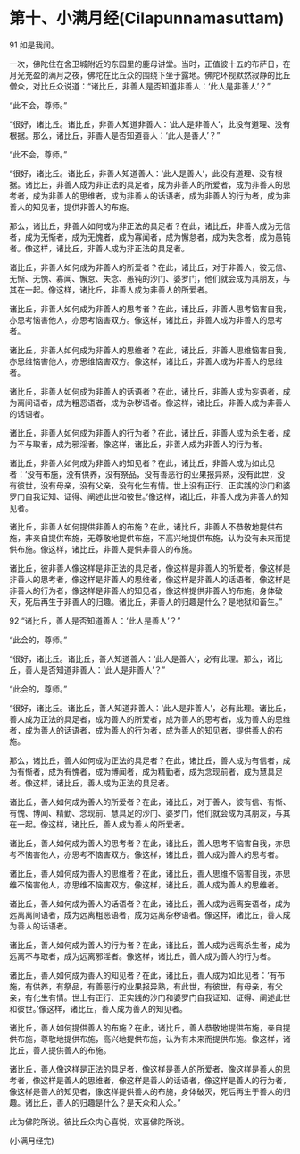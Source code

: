 # 第十、小满月经(Cilapunnamasuttam)

91 如是我闻。

一次，佛陀住在舍卫城附近的东园里的鹿母讲堂。当时，正值彼十五的布萨日，在月光充盈的满月之夜，佛陀在比丘众的围绕下坐于露地。佛陀环视默然寂静的比丘僧众，对比丘众说道：“诸比丘，非善人是否知道非善人：‘此人是非善人’？”

“此不会，尊师。”

“很好，诸比丘。诸比丘，非善人知道非善人：‘此人是非善人’，此没有道理、没有根据。那么，诸比丘，非善人是否知道善人：‘此人是善人’？”

“此不会，尊师。”

“很好，诸比丘。诸比丘，非善人知道善人：‘此人是善人’，此没有道理、没有根据。诸比丘，非善人成为非正法的具足者，成为非善人的所爱者，成为非善人的思考者，成为非善人的思维者，成为非善人的话语者，成为非善人的行为者，成为非善人的知见者，提供非善人的布施。

那么，诸比丘，非善人如何成为非正法的具足者？在此，诸比丘，非善人成为无信者，成为无惭者，成为无愧者，成为寡闻者，成为懈怠者，成为失念者，成为愚钝者。像这样，诸比丘，非善人成为非正法的具足者。

诸比丘，非善人如何成为非善人的所爱者？在此，诸比丘，对于非善人，彼无信、无惭、无愧、寡闻、懈怠、失念、愚钝的沙门、婆罗门，他们就会成为其朋友，与其在一起。像这样，诸比丘，非善人成为非善人的所爱者。

诸比丘，非善人如何成为非善人的思考者？在此，诸比丘，非善人思考恼害自我，亦思考恼害他人，亦思考恼害双方。像这样，诸比丘，非善人成为非善人的思考者。

诸比丘，非善人如何成为非善人的思维者？在此，诸比丘，非善人思维恼害自我，亦思维恼害他人，亦思维恼害双方。像这样，诸比丘，非善人成为非善人的思维者。

诸比丘，非善人如何成为非善人的话语者？在此，诸比丘，非善人成为妄语者，成为离间语者，成为粗恶语者，成为杂秽语者。像这样，诸比丘，非善人成为非善人的话语者。

诸比丘，非善人如何成为非善人的行为者？在此，诸比丘，非善人成为杀生者，成为不与取者，成为邪淫者。像这样，诸比丘，非善人成为非善人的行为者。

诸比丘，非善人如何成为非善人的知见者？在此，诸比丘，非善人成为如此见者：‘没有布施，没有供养，没有祭品，没有善恶行的业果报异熟，没有此世，没有彼世，没有母亲，没有父亲，没有化生有情。世上没有正行、正实践的沙门和婆罗门自我证知、证得、阐述此世和彼世。’像这样，诸比丘，非善人成为非善人的知见者。

诸比丘，非善人如何提供非善人的布施？在此，诸比丘，非善人不恭敬地提供布施，非亲自提供布施，无尊敬地提供布施，不高兴地提供布施，认为没有未来而提供布施。像这样，诸比丘，非善人提供非善人的布施。

诸比丘，彼非善人像这样是非正法的具足者，像这样是非善人的所爱者，像这样是非善人的思考者，像这样是非善人的思维者，像这样是非善人的话语者，像这样是非善人的行为者，像这样是非善人的知见者，像这样提供非善人的布施，身体破灭，死后再生于非善人的归趣。诸比丘，非善人的归趣是什么？是地狱和畜生。”

92 “诸比丘，善人是否知道善人：‘此人是善人’？”

“此会的，尊师。”

“很好，诸比丘。诸比丘，善人知道善人：‘此人是善人’，必有此理。那么，诸比丘，善人是否知道非善人：‘此人是非善人’？”

“此会的，尊师。”

“很好，诸比丘。诸比丘，善人知道非善人：‘此人是非善人’，必有此理。诸比丘，善人成为正法的具足者，成为善人的所爱者，成为善人的思考者，成为善人的思维者，成为善人的话语者，成为善人的行为者，成为善人的知见者，提供善人的布施。

那么，诸比丘，善人如何成为正法的具足者？在此，诸比丘，善人成为有信者，成为有惭者，成为有愧者，成为博闻者，成为精勤者，成为念现前者，成为慧具足者。像这样，诸比丘，善人成为正法的具足者。

诸比丘，善人如何成为善人的所爱者？在此，诸比丘，对于善人，彼有信、有惭、有愧、博闻、精勤、念现前、慧具足的沙门、婆罗门，他们就会成为其朋友，与其在一起。像这样，诸比丘，善人成为善人的所爱者。

诸比丘，善人如何成为善人的思考者？在此，诸比丘，善人思考不恼害自我，亦思考不恼害他人，亦思考不恼害双方。像这样，诸比丘，善人成为善人的思考者。

诸比丘，善人如何成为善人的思维者？在此，诸比丘，善人思维不恼害自我，亦思维不恼害他人，亦思维不恼害双方。像这样，诸比丘，善人成为善人的思维者。

诸比丘，善人如何成为善人的话语者？在此，诸比丘，善人成为远离妄语者，成为远离离间语者，成为远离粗恶语者，成为远离杂秽语者。像这样，诸比丘，善人成为善人的话语者。

诸比丘，善人如何成为善人的行为者？在此，诸比丘，善人成为远离杀生者，成为远离不与取者，成为远离邪淫者。像这样，诸比丘，善人成为善人的行为者。

诸比丘，善人如何成为善人的知见者？在此，诸比丘，善人成为如此见者：‘有布施，有供养，有祭品，有善恶行的业果报异熟，有此世，有彼世，有母亲，有父亲，有化生有情。世上有正行、正实践的沙门和婆罗门自我证知、证得、阐述此世和彼世。’像这样，诸比丘，善人成为善人的知见者。

诸比丘，善人如何提供善人的布施？在此，诸比丘，善人恭敬地提供布施，亲自提供布施，尊敬地提供布施，高兴地提供布施，认为有未来而提供布施。像这样，诸比丘，善人提供善人的布施。

诸比丘，善人像这样是正法的具足者，像这样是善人的所爱者，像这样是善人的思考者，像这样是善人的思维者，像这样是善人的话语者，像这样是善人的行为者，像这样是善人的知见者，像这样提供善人的布施，身体破灭，死后再生于善人的归趣。诸比丘，善人的归趣是什么？是天众和人众。”

此为佛陀所说。彼比丘众内心喜悦，欢喜佛陀所说。

(小满月经完)
